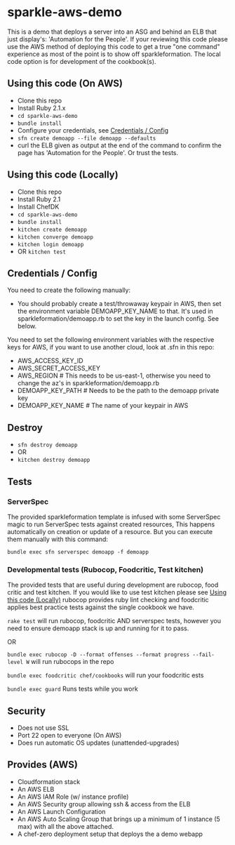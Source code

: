 # sparkle-aws-demo

This is a demo that deploys a server into an ASG and behind an ELB that just display's: 'Automation for the People'. If your reviewing this code please use the AWS method of deploying this code to get a true "one command" experience as most of the point is to show off sparkleformation. The local code option is for development of the cookbook(s).

## Using this code (On AWS)
* Clone this repo
* Install Ruby 2.1.x
* `cd sparkle-aws-demo`
* `bundle install`
* Configure your credentials, see [Credentials / Config](#credentials--config)
* `sfn create demoapp --file demoapp --defaults`
* curl the ELB given as output at the end of the command to confirm the page has 'Automation for the People'. Or trust the tests.

## Using this code (Locally)
* Clone this repo
* Install Ruby 2.1
* Install ChefDK
* `cd sparkle-aws-demo`
* `bundle install`
* `kitchen create demoapp`
* `kitchen converge demoapp`
* `kitchen login demoapp`
* OR `kitchen test`

## Credentials / Config

You need to create the following manually:
* You should probably create a test/throwaway keypair in AWS, then set the environment variable DEMOAPP_KEY_NAME to that. It's used in sparkleformation/demoapp.rb to set the key in the launch config. See below.

You need to set the following environment variables with the respective keys for AWS, if you want to use another cloud, look at .sfn in this repo:
* AWS_ACCESS_KEY_ID
* AWS_SECRET_ACCESS_KEY
* AWS_REGION # This needs to be us-east-1, otherwise you need to change the az's in sparkleformation/demoapp.rb
* DEMOAPP_KEY_PATH # Needs to be the path to the demoapp private key
* DEMOAPP_KEY_NAME # The name of your keypair in AWS

## Destroy
* `sfn destroy demoapp`
* OR
* `kitchen destroy demoapp`

## Tests

### ServerSpec
The provided sparkleformation template is infused with some ServerSpec magic to run ServerSpec tests against created resources, This happens automatically on creation or update of a resource.
But you can execute them manually with this command:

`bundle exec sfn serverspec demoapp -f demoapp`

### Developmental tests (Rubocop, Foodcritic, Test kitchen)
The provided tests that are useful during development are rubocop, food critic and test kitchen. If you would like to use test kitchen please see [Using this code (Locally)](#using-this-code-locally)
rubocop provides ruby lint checking and foodcritic applies best practice tests against the single cookbook we have.

`rake test` will run rubocop, foodcritic AND serverspec tests, however you need to ensure demoapp stack is up and running for it to pass.

OR

`bundle exec rubocop -D --format offenses --format progress --fail-level W` will run rubocops in the repo

`bundle exec foodcritic chef/cookbooks` will run your foodcritic ests

`bundle exec guard` Runs tests while you work

## Security
* Does not use SSL
* Port 22 open to everyone (On AWS)
* Does run automatic OS updates (unattended-upgrades)

## Provides (AWS)
* Cloudformation stack
* An AWS ELB
* An AWS IAM Role (w/ instance profile)
* An AWS Security group allowing ssh & access from the ELB
* An AWS Launch Configuration
* An AWS Auto Scaling Group that brings up a minimum of 1 instance (5 max) with all the above attached.
* A chef-zero deployment setup that deploys the a demo webapp
